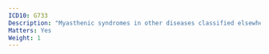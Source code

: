 ```yaml
---
ICD10: G733
Description: "Myasthenic syndromes in other diseases classified elsewhere"
Matters: Yes
Weight: 1
---
```

